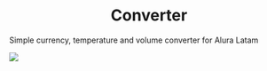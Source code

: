 <h1 align="center"> Converter </h1>
<p>Simple currency, temperature and volume converter for Alura Latam</p>
<p align="left">
  <img src="[https://img.shields.io/badge/STATUS-EN%20DESAROLLO-green](https://img.shields.io/badge/STATUS-IN%20DEVELOPMENT-brightgreen)">
</p>
